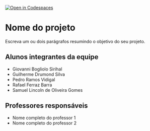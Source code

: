 [![Open in Codespaces](https://classroom.github.com/assets/launch-codespace-f4981d0f882b2a3f0472912d15f9806d57e124e0fc890972558857b51b24a6f9.svg)](https://classroom.github.com/open-in-codespaces?assignment_repo_id=10121674)
# Nome do projeto
Escreva um ou dois parágrafos resumindo o objetivo do seu projeto.

## Alunos integrantes da equipe

* Giovanni Bogliolo Sirihal 
* Guilherme Drumond Silva
* Pedro Ramos Vidigal
* Rafael Ferraz Barra
* Samuel Lincoln de Oliveira Gomes



## Professores responsáveis

* Nome completo do professor 1
* Nome completo do professor 2

